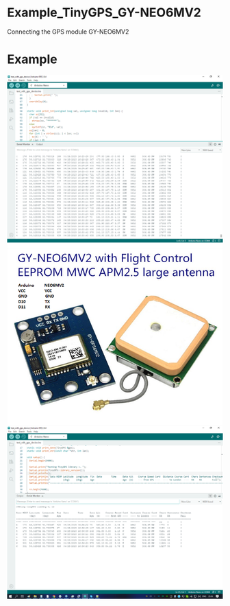 # Example_TinyGPS_GY-NEO6MV2
Connecting the GPS module GY-NEO6MV2

# Example
![alt text](image01.png "Example image 1")
![alt text](image02.png "Example image 2")
![alt text](image03.png "Example image 3")

